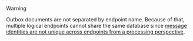 > [!WARNING]
> Outbox documents are not separated by endpoint name. Because of that, multiple logical endpoints cannot share the same database since [message identities are not unique across endpoints from a processing perspective](/nservicebus/outbox/#message-identity).